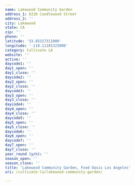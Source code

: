 ```yaml
---
name: Lakewood Community Garden
address_1: 6210 Candlewood Street
address_2: ''
city: Lakewood
state: CA
zip: ''
phone: ''
latitude: '33.85317311000'
longitude: '-118.11181323000'
category: Cultivate LA
website: ''
active: ''
daycode1: ''
day1_open: ''
day1_close: ''
daycode2: ''
day2_open: ''
day2_close: ''
daycode3: ''
day3_open: ''
day3_close: ''
daycode4: ''
day4_open: ''
day4_close: ''
daycode5: ''
day5_open: ''
day5_close: ''
daycode6: ''
day6_open: ''
daycode7: ''
day7_open: ''
day7_close: ''
year_round (y/n): ''
season_open: ''
season_close: ''
title: 'Lakewood Community Garden, Food Oasis Los Angeles'
uri: /cultivate-la/lakewood-community-garden/

---
```

